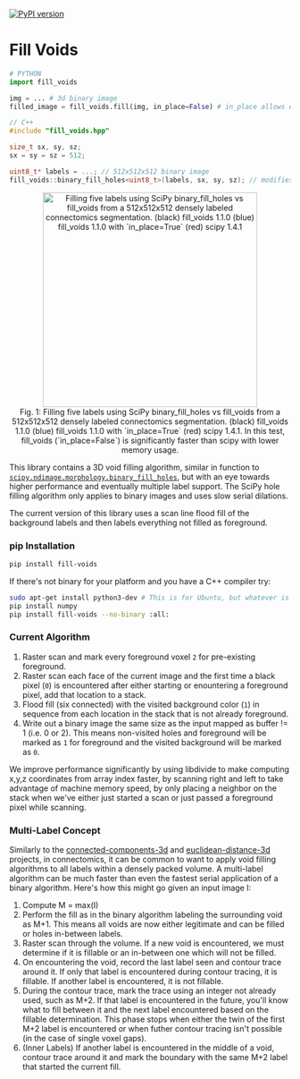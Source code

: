 [![PyPI version](https://badge.fury.io/py/fill-voids.svg)](https://badge.fury.io/py/fill-voids)  

# Fill Voids
```python
# PYTHON
import fill_voids

img = ... # 3d binary image 
filled_image = fill_voids.fill(img, in_place=False) # in_place allows editing of original image
```
```cpp 
// C++ 
#include "fill_voids.hpp"

size_t sx, sy, sz;
sx = sy = sz = 512;

uint8_t* labels = ...; // 512x512x512 binary image
fill_voids::binary_fill_holes<uint8_t>(labels, sx, sy, sz); // modifies labels as a side effect
```
<p style="font-style: italics;" align="center">
<img height=384 src="https://raw.githubusercontent.com/seung-lab/fill_voids/master/comparison.png" alt="Filling five labels using SciPy binary_fill_holes vs fill_voids from a 512x512x512 densely labeled connectomics segmentation. (black) fill_voids 1.1.0 (blue) fill_voids 1.1.0 with `in_place=True` (red) scipy 1.4.1" /><br>
Fig. 1: Filling five labels using SciPy binary_fill_holes vs fill_voids from a 512x512x512 densely labeled connectomics segmentation. (black) fill_voids 1.1.0 (blue) fill_voids 1.1.0 with `in_place=True` (red) scipy 1.4.1. In this test, fill_voids (`in_place=False`) is significantly faster than scipy with lower memory usage. 
</p>

This library contains a 3D void filling algorithm, similar in function to [`scipy.ndimage.morphology.binary_fill_holes`](https://docs.scipy.org/doc/scipy/reference/generated/scipy.ndimage.binary_fill_holes.html), but with an eye towards higher performance and eventually multiple label support. The SciPy hole filling algorithm only applies to binary images and uses slow serial dilations. 

The current version of this library uses a scan line flood fill of the background labels and 
then labels everything not filled as foreground.

### pip Installation 

```bash
pip install fill-voids
```

If there's not binary for your platform and you have a C++ compiler try:

```bash 
sudo apt-get install python3-dev # This is for Ubuntu, but whatever is appropriate for you
pip install numpy
pip install fill-voids --no-binary :all:
```

### Current Algorithm

1. Raster scan and mark every foreground voxel `2` for pre-existing foreground.
2. Raster scan each face of the current image and the first time a black pixel (`0`) is encountered after either starting or enountering a foreground pixel, add that location to a stack.
3. Flood fill (six connected) with the visited background color (`1`) in sequence from each location in the stack that is not already foreground.
4. Write out a binary image the same size as the input mapped as buffer != 1 (i.e. 0 or 2). This means non-visited holes and foreground will be marked as `1` for foreground and the visited background will be marked as `0`.

We improve performance significantly by using libdivide to make computing x,y,z coordinates from array index faster, by scanning right and left to take advantage of machine memory speed, by only placing a neighbor on the stack when we've either just started a scan or just passed a foreground pixel while scanning.

### Multi-Label Concept

Similarly to the [connected-components-3d](https://github.com/seung-lab/connected-components-3d) and [euclidean-distance-3d](https://github.com/seung-lab/euclidean-distance-transform-3d) projects, in connectomics, it can be common to want to apply void filling algorithms to all labels within a densely packed volume. A multi-label algorithm can be much faster than even the fastest serial application of a binary algorithm. Here's how this might go given an input image I:

1. Compute M = max(I)
2. Perform the fill as in the binary algorithm labeling the surrounding void as M+1. This means all voids are now either legitimate and can be filled or holes in-between labels.
3. Raster scan through the volume. If a new void is encountered, we must determine if it is fillable or an in-between one which will not be filled.
4. On encountering the void, record the last label seen and contour trace around it. If only that label is encountered during contour tracing, it is fillable. If another label is encountered, it is not fillable. 
5. During the contour trace, mark the trace using an integer not already used, such as M+2. If that label is encountered in the future, you'll know what to fill between it and the next label encountered based on the fillable determination. This phase stops when either the twin of the first M+2 label is encountered or when futher contour tracing isn't possible (in the case of single voxel gaps).
6. (Inner Labels) If another label is encountered in the middle of a void, contour trace around it and mark the boundary with the same M+2 label that started the current fill.